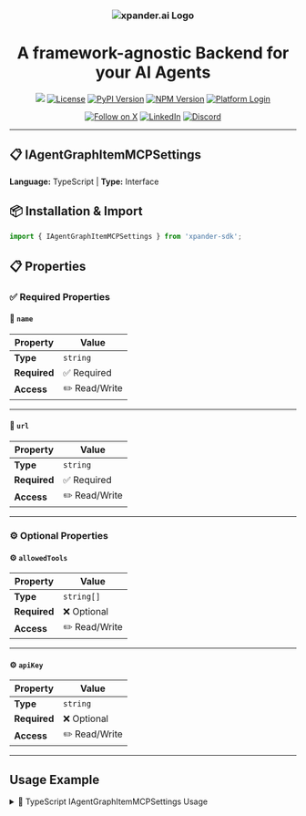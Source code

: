 <h3 align="center">
  <a name="readme-top"></a>
  <picture>
    <source media="(prefers-color-scheme: dark)" srcset="https://assets.xpanderai.io/logo/xpander.ai_dark.png">
    <img
      src="https://assets.xpanderai.io/logo/xpander.ai_light.png"
      style="max-width: 100%; height: auto; width: auto; max-height: 170px;"
      alt="xpander.ai Logo"
    >
  </picture>
</h3>

<div align="center">
  <h1>A framework-agnostic Backend for your AI Agents</h1>

  <a href="https://pepy.tech/projects/xpander-sdk"><img src="https://static.pepy.tech/badge/xpander-sdk/month"></a> 
  <a href="https://github.com/xpander-ai/xpander.ai/blob/main/LICENSE"><img src="https://img.shields.io/github/license/xpander-ai/xpander.ai" alt="License"></a> <a href="https://pypi.org/project/xpander-sdk"><img src="https://img.shields.io/pypi/v/xpander-sdk" alt="PyPI Version"></a> <a href="https://npmjs.com/package/xpander-sdk"><img src="https://img.shields.io/npm/v/xpander-sdk" alt="NPM Version"></a> <a href="https://app.xpander.ai"><img src="https://img.shields.io/badge/platform-login-30a46c" alt="Platform Login"></a>
</div>

<div align="center">
  <p align="center">
<a href="https://x.com/xpander_ai"><img src="https://img.shields.io/badge/Follow%20on%20X-000000?style=for-the-badge&logo=x&logoColor=white" alt="Follow on X" /></a> <a href="https://www.linkedin.com/company/xpander-ai"><img src="https://img.shields.io/badge/Follow%20on%20LinkedIn-0077B5?style=for-the-badge&logo=linkedin&logoColor=white" alt="LinkedIn" /></a> <a href="https://discord.gg/CUcp4WWh5g"><img src="https://img.shields.io/badge/Join%20our%20Discord-5865F2?style=for-the-badge&logo=discord&logoColor=white" alt="Discord" /></a>
  </p>
</div>

---

## 📋 IAgentGraphItemMCPSettings

**Language:** TypeScript | **Type:** Interface

## 📦 Installation & Import

```typescript
import { IAgentGraphItemMCPSettings } from 'xpander-sdk';
```

## 📋 Properties

### ✅ Required Properties

#### 📝 `name`

| Property | Value |
|----------|-------|
| **Type** | `string` |
| **Required** | ✅ Required |
| **Access** | ✏️ Read/Write |

---

#### 📝 `url`

| Property | Value |
|----------|-------|
| **Type** | `string` |
| **Required** | ✅ Required |
| **Access** | ✏️ Read/Write |

---

### ⚙️ Optional Properties

#### ⚙️ `allowedTools`

| Property | Value |
|----------|-------|
| **Type** | `string[]` |
| **Required** | ❌ Optional |
| **Access** | ✏️ Read/Write |

---

#### ⚙️ `apiKey`

| Property | Value |
|----------|-------|
| **Type** | `string` |
| **Required** | ❌ Optional |
| **Access** | ✏️ Read/Write |

---

## Usage Example

<details>
<summary>📝 TypeScript IAgentGraphItemMCPSettings Usage</summary>

```typescript
import { IAgentGraphItemMCPSettings } from 'xpander-sdk';

// Create IAgentGraphItemMCPSettings instance
const iagentgraphitemmcpsettings = new IAgentGraphItemMCPSettings();


// Access key property: name
const value = iagentgraphitemmcpsettings.name;
console.log(`name: ${value}`);




console.log("IAgentGraphItemMCPSettings ready!");
```

</details>

